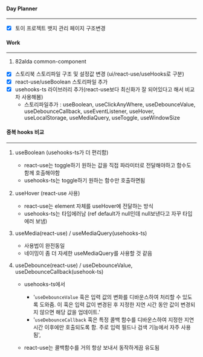 
#### Day Planner
---
- [x] 토이 프로젝트 뱃지 관리 페이지 구조변경

#### Work
---
1. 82alda common-component
- [x] 스토리북 스토리파일 구조 및 설정값 변경 (ui/react-use/useHooks로 구분)
- [x] react-use/useBoolean 스토리파일 추가
- [x] usehooks-ts 라이브러리 추가(react-use보다 최신화가 잘 되어있다고 해서 비교차 사용해봄)
	- 스토리파일추가 : useBoolean, useClickAnyWhere, useDebounceValue, useDebounceCallback, useEventListener, useHover, useLocalStorage, useMediaQuery, useToggle, useWindowSize

#### 중복 hooks 비교
---
1. useBoolean (usehooks-ts가 더 편리함)
	- react-use는 toggle하기 원하는 값을 직접 파라미터로 전달해야하고 함수도 함께 호출해야함
	- usehooks-ts는 toggle하기 원하는 함수만 호출하면됨

2. useHover (react-use 사용)
	- react-use는 element 자체를 useHover에 전달하는 방식
	- usehooks-ts는 타입에러남 (ref default가 null인데 null보낸다고 자꾸 타입에러 보냄)

3. useMedia(react-use) / useMediaQuery(usehooks-ts)
	- 사용법이 완전동일
	- 네이밍이 좀 더 자세한 useMediaQuery를 사용할 것 같음

4. useDebounce(react-use) / useDebounceValue, useDebounceCallback(usehook-ts)
	- usehooks-ts에서 
		- '`useDebounceValue` 훅은 입력 값의 변화를 디바운스하여 처리할 수 있도록 도와줌. 이 훅은 입력 값이 변경된 후 지정한 지연 시간 동안 값이 변경되지 않으면 해당 값을 업데이트.'
		- '`useDebounceCallback` 훅은 특정 콜백 함수를 디바운스하여 지정한 지연 시간 이후에만 호출되도록 함. 주로 입력 필드나 검색 기능에서 자주 사용됨',
	
	- react-use는 콜백함수를 거의 항상 보내서 동작하게끔 유도됨

